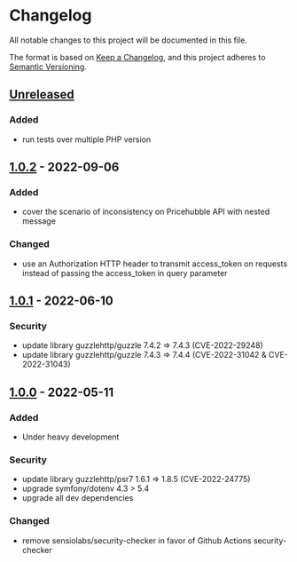 # Changelog
All notable changes to this project will be documented in this file.

The format is based on [Keep a Changelog](https://keepachangelog.com/en/1.0.0/),
and this project adheres to [Semantic Versioning](https://semver.org/spec/v2.0.0.html).

## [Unreleased]
### Added
- run tests over multiple PHP version

## [1.0.2] - 2022-09-06
### Added
- cover the scenario of inconsistency on Pricehubble API with nested message

### Changed
- use an Authorization HTTP header to transmit access_token on requests instead of passing the access_token in query parameter

## [1.0.1] - 2022-06-10
### Security
- update library guzzlehttp/guzzle 7.4.2 => 7.4.3 (CVE-2022-29248)
- update library guzzlehttp/guzzle 7.4.3 => 7.4.4 (CVE-2022-31042 & CVE-2022-31043)

## [1.0.0] - 2022-05-11
### Added
- Under heavy development

### Security
- update library guzzlehttp/psr7 1.6.1 => 1.8.5 (CVE-2022-24775)
- upgrade symfony/dotenv 4.3 > 5.4
- upgrade all dev dependencies

### Changed
- remove sensiolabs/security-checker in favor of Github Actions security-checker

[Unreleased]: https://github.com/antistatique/pricehubble-php-sdk/compare/1.0.2...HEAD
[1.0.2]: https://github.com/antistatique/pricehubble-php-sdk/compare/1.0.1...1.0.2
[1.0.1]: https://github.com/antistatique/pricehubble-php-sdk/compare/v1.0.0...v1.0.1
[1.0.0]: https://github.com/antistatique/pricehubble-php-sdk/releases/tag/v1.0.0
